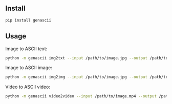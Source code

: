 ## Install

```sh
pip install genascii
```

## Usage

Image to ASCII text:

```sh
python -m genascii img2txt --input /path/to/image.jpg --output /path/to/output.txt
```

Image to ASCII image:

```sh
python -m genascii img2img --input /path/to/image.jpg --output /path/to/output.jpg
```

Video to ASCII video:

```sh
python -m genascii video2video --input /path/to/image.mp4 --output /path/to/output.mp4
```
